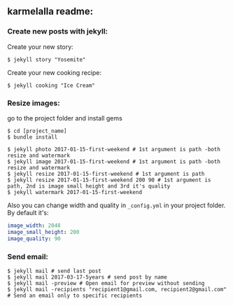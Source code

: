 ## karmelalla readme:

### Create new posts with jekyll:

Create your new story:

    $ jekyll story "Yosemite"

Create your new cooking recipe:

    $ jekyll cooking "Ice Cream"

### Resize images:

go to the project folder and install gems
```
$ cd [project_name]
$ bundle install
```

```
$ jekyll photo 2017-01-15-first-weekend # 1st argument is path -both resize and watermark
$ jekyll image 2017-01-15-first-weekend # 1st argument is path -both resize and watermark
$ jekyll resize 2017-01-15-first-weekend # 1st argument is path
$ jekyll resize 2017-01-15-first-weekend 200 90 # 1st argument is path, 2nd is image small height and 3rd it's quality
$ jekyll watermark 2017-01-15-first-weekend
```

Also you can change width and quality in ```_config.yml``` in your project folder. By default it's:

```yml
image_width: 2048
image_small_height: 200
image_quality: 90
```

### Send email:

```
$ jekyll mail # send last post
$ jekyll mail 2017-03-17-5years # send post by name
$ jekyll mail -preview # Open email for preview without sending
$ jekyll mail -recipients "recipient1@gmail.com, recipient2@gmail.com" # Send an email only to specific recipients
```
